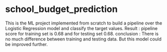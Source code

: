 # school_budget_prediction
This is the ML project implemented from scratch to build a pipeline over the Logistic Regression model and classify the target values.
Result : pipeline score for training set is 0.68 and for testing set 0.68. 
conclusion : There is no much difference between training and testing data. But this model could be improved further.
